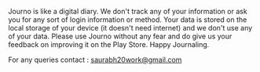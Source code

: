 
Journo is like a digital diary. We don't track any of your information or ask you for any sort of login information or method. 
Your data is stored on the local storage of your device (it doesn't need internet) and we don't use any of your data. 
Please use Journo without any fear and do give us your feedback on improving it on the Play Store. Happy Journaling. 

For any queries contact : saurabh20work@gmail.com 
